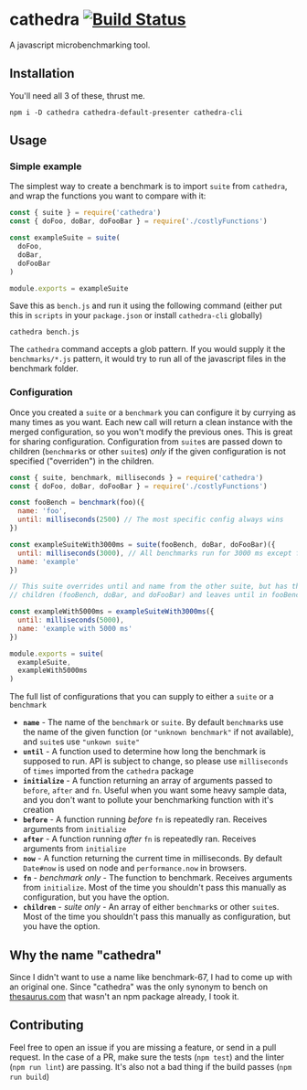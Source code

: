 # cathedra [![Build Status](https://travis-ci.org/bali182/cathedra.svg?branch=master)](https://travis-ci.org/bali182/cathedra)

A javascript microbenchmarking tool.

## Installation

You'll need all 3 of these, thrust me.

```
npm i -D cathedra cathedra-default-presenter cathedra-cli
```

## Usage

### Simple example 

The simplest way to create a benchmark is to import `suite` from `cathedra`, and wrap the functions you want to compare with it:

```js
const { suite } = require('cathedra')
const { doFoo, doBar, doFooBar } = require('./costlyFunctions')

const exampleSuite = suite(
  doFoo,
  doBar,
  doFooBar
)

module.exports = exampleSuite
```

Save this as `bench.js` and run it using the following command (either put this in `scripts` in your `package.json` or install `cathedra-cli` globally)

```
cathedra bench.js
```

The `cathedra` command accepts a glob pattern. If you would supply it the `benchmarks/*.js` pattern, it would try to run all of the javascript files in the benchmark folder.

### Configuration

Once you created a `suite` or a `benchmark` you can configure it by currying as many times as you want. Each new call will return a clean instance with the merged configuration, so you won't modify the previous ones. This is great for sharing configuration. Configuration from `suite`s are passed down to children (`benchmark`s  or other `suite`s) *only* if the given configuration is not specified ("overriden") in the children.

```js
const { suite, benchmark, milliseconds } = require('cathedra')
const { doFoo, doBar, doFooBar } = require('./costlyFunctions')

const fooBench = benchmark(foo)({
  name: 'foo',
  until: milliseconds(2500) // The most specific config always wins
})

const exampleSuiteWith3000ms = suite(fooBench, doBar, doFooBar)({
  until: milliseconds(3000), // All benchmarks run for 3000 ms except fooBench
  name: 'example'
})

// This suite overrides until and name from the other suite, but has the same
// children (fooBench, doBar, and doFooBar) and leaves until in fooBench intact. 

const exampleWith5000ms = exampleSuiteWith3000ms({
  until: milliseconds(5000),
  name: 'example with 5000 ms'
})

module.exports = suite(
  exampleSuite,
  exampleWith5000ms
)
```

The full list of configurations that you can supply to either a `suite` or a `benchmark`

- **`name`** - The name of the `benchmark` or `suite`. By default `benchmark`s use the name of the given function (or `"unknown benchmark"` if not available), and `suite`s use `"unkown suite"`
- **`until`** - A function used to determine how long the benchmark is supposed to run. API is subject to change, so please use `milliseconds` of `times` imported from the `cathedra` package
- **`initialize`** - A function returning an array of arguments passed to `before`, `after` and `fn`. Useful when you want some heavy sample data, and you don't want to pollute your benchmarking function with it's creation
- **`before`** - A function running *before* `fn` is repeatedly ran. Receives arguments from `initialize`
- **`after`** - A function running *after* `fn` is repeatedly ran. Receives arguments from `initialize`
- **`now`** - A function returning the current time in milliseconds. By default `Date#now` is used on node and `performance.now` in browsers.
- **`fn`** - *benchmark only* - The function to benchmark. Receives arguments from `initialize`. Most of the time you shouldn't pass this manually as configuration, but you have the option.
- **`children`** - *suite only* - An array of either `benchmark`s or other `suite`s. Most of the time you shouldn't pass this manually as configuration, but you have the option.

## Why the name "cathedra"
Since I didn't want to use a name like benchmark-67, I had to come up with an original one. Since "cathedra" was the only synonym to bench on [thesaurus.com](http://www.thesaurus.com/browse/bench?s=t) that wasn't an npm package already, I took it. 

## Contributing
Feel free to open an issue if you are missing a feature, or send in a pull request. In the case of a PR, make sure the tests (`npm test`) and the linter (`npm run lint`) are passing. It's also not a bad thing if the build passes (`npm run build`)
